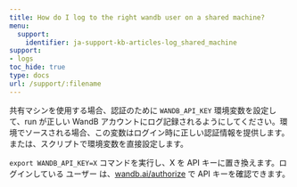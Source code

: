 ```yaml
---
title: How do I log to the right wandb user on a shared machine?
menu:
  support:
    identifier: ja-support-kb-articles-log_shared_machine
support:
- logs
toc_hide: true
type: docs
url: /support/:filename
---
```


共有マシンを使用する場合、認証のために `WANDB_API_KEY` 環境変数を設定して、run が正しい WandB アカウントにログ記録されるようにしてください。環境でソースされる場合、この変数はログイン時に正しい認証情報を提供します。または、スクリプトで環境変数を直接設定します。

`export WANDB_API_KEY=X` コマンドを実行し、X を API キーに置き換えます。ログインしている ユーザー は、[wandb.ai/authorize](https://app.wandb.ai/authorize) で API キーを確認できます。
